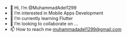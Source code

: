- 👋 Hi, I’m @MuhammadAdel1299
- 👀 I’m interested in Mobile Apps Development
- 🌱 I’m currently learning Flutter
- 💞️ I’m looking to collaborate on ...
- 📫 How to reach me muhammadadel1299@gmail.com

<!---
MuhammadAdel1299/MuhammadAdel1299 is a ✨ special ✨ repository because its `README.md` (this file) appears on your GitHub profile.
You can click the Preview link to take a look at your changes.
--->

